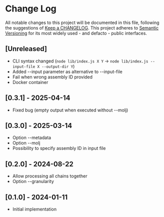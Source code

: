 # Change Log
All notable changes to this project will be documented in this file, following the suggestions of [Keep a CHANGELOG](http://keepachangelog.com/). This project adheres to [Semantic Versioning](http://semver.org/) for its most widely used - and defacto - public interfaces.

## [Unreleased]

- CLI syntax changed (`node lib/index.js X Y` -> `node lib/index.js --input-file X --output-dir Y`)
- Added --input parameter as alternative to --input-file
- Fail when wrong assembly ID provided
- Docker container

## [0.3.1] - 2025-04-14

- Fixed bug (empty output when executed without --molj)

## [0.3.0] - 2025-03-14

- Option --metadata
- Option --molj
- Possibility to specify assembly ID in input file

## [0.2.0] - 2024-08-22

- Allow processing all chains together
- Option --granularity

## [0.1.0] - 2024-01-11

- Initial implementation
